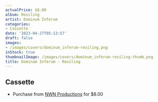 ```yaml
---
actualPrice: $8.00
album: Reviling
artist: Dominum Inferum
categories:
- Cassette
date: '2023-04-27T05:13:57'
draft: false
images:
- /images/covers/dominum_inferum-reviling.png
inStock: true
thumbnailImage: /images/covers/dominum_inferum-reviling-thumb.png
title: Dominum Inferum - Reviling
---
```


## Cassette
* Purchase from [NWN Productions](http://shop.nwnprod.com/index.php?route=product/product&path=73&product_id=18999&sort=pd.name&order=ASC) for $8.00
